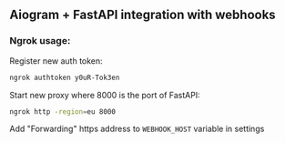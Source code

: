 ## Aiogram + FastAPI integration with webhooks

### Ngrok usage:

Register new auth token:

```bash
ngrok authtoken y0uR-Tok3en
```

Start new proxy where 8000 is the port of FastAPI:

```bash
ngrok http -region=eu 8000
```

Add "Forwarding" https address to `WEBHOOK_HOST` variable in settings
